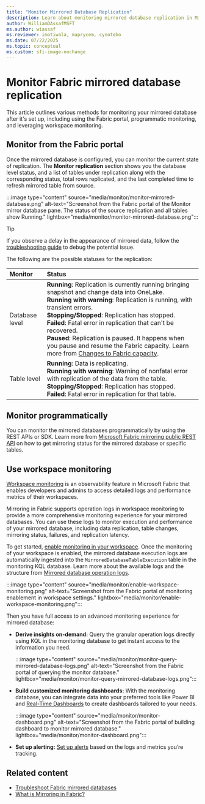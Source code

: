 ```yaml
---
title: "Monitor Mirrored Database Replication"
description: Learn about monitoring mirrored database replication in Microsoft Fabric.
author: WilliamDAssafMSFT
ms.author: wiassaf
ms.reviewer: imotiwala, maprycem, cynotebo
ms.date: 07/22/2025
ms.topic: conceptual
ms.custom: sfi-image-nochange
---
```

# Monitor Fabric mirrored database replication

This article outlines various methods for monitoring your mirrored database after it's set up, including using the Fabric portal, programmatic monitoring, and leveraging workspace monitoring.

## Monitor from the Fabric portal

Once the mirrored database is configured, you can monitor the current state of replication. The **Monitor replication** section shows you the database level status, and a list of tables under replication along with the corresponding status, total rows replicated, and the last completed time to refresh mirrored table from source.

:::image type="content" source="media/monitor/monitor-mirrored-database.png" alt-text="Screenshot from the Fabric portal of the Monitor mirror database pane. The status of the source replication and all tables show Running." lightbox="media/monitor/monitor-mirrored-database.png":::

> [!TIP]
> If you observe a delay in the appearance of mirrored data, follow the [troubleshooting guide](troubleshooting.md#data-doesnt-appear-to-be-replicating) to debug the potential issue.

The following are the possible statuses for the replication:

| **Monitor** | **Status** |
|:--|:--|
| Database level | **Running**: Replication is currently running bringing snapshot and change data into OneLake.<br/>**Running with warning**: Replication is running, with transient errors.<br/>**Stopping/Stopped**: Replication has stopped.<br/>**Failed**: Fatal error in replication that can't be recovered.<br/>**Paused**: Replication is paused. It happens when you pause and resume the Fabric capacity. Learn more from [Changes to Fabric capacity](troubleshooting.md#changes-to-fabric-capacity). |
| Table level | **Running**: Data is replicating.<br/>**Running with warning**: Warning of nonfatal error with replication of the data from the table.<br/>**Stopping/Stopped**: Replication has stopped.<br/>**Failed**: Fatal error in replication for that table. |

## Monitor programmatically

You can monitor the mirrored databases programmatically by using the REST APIs or SDK. Learn more from [Microsoft Fabric mirroring public REST API](mirrored-database-rest-api.md) on how to get mirroring status for the mirrored database or specific tables.

## Use workspace monitoring

[Workspace monitoring](../../fundamentals/workspace-monitoring-overview.md) is an observability feature in Microsoft Fabric that enables developers and admins to access detailed logs and performance metrics of their workspaces.

Mirroring in Fabric supports operation logs in workspace monitoring to provide a more comprehensive monitoring experience for your mirrored databases. You can use these logs to monitor execution and performance of your mirrored database, including data replication, table changes, mirroring status, failures, and replication latency.

To get started, [enable monitoring in your workspace](../../fundamentals/enable-workspace-monitoring.md). Once the monitoring of your workspace is enabled, the mirrored database execution logs are automatically ingested into the `MirroredDatabaseTableExecution` table in the monitoring KQL database. Learn more about the available logs and the structure from [Mirrored database operation logs](monitor-logs.md).

:::image type="content" source="media/monitor/enable-workspace-monitoring.png" alt-text="Screenshot from the Fabric portal of monitoring enablement in workspace settings." lightbox="media/monitor/enable-workspace-monitoring.png":::

Then you have full access to an advanced monitoring experience for mirrored database:

- **Derive insights on-demand:** Query the granular operation logs directly using KQL in the monitoring database to get instant access to the information you need.

  :::image type="content" source="media/monitor/monitor-query-mirrored-database-logs.png" alt-text="Screenshot from the Fabric portal of querying the monitor database." lightbox="media/monitor/monitor-query-mirrored-database-logs.png":::

- **Build customized monitoring dashboards:** With the monitoring database, you can integrate data into your preferred tools like Power BI and [Real-Time Dashboards](../../real-time-intelligence/dashboard-real-time-create.md) to create dashboards tailored to your needs.

  :::image type="content" source="media/monitor/monitor-dashboard.png" alt-text="Screenshot from the Fabric portal of building dashboard to monitor mirrored database." lightbox="media/monitor/monitor-dashboard.png":::

- **Set up alerting:** [Set up alerts](../../real-time-intelligence/user-flow-6.md) based on the logs and metrics you’re tracking.

## Related content

- [Troubleshoot Fabric mirrored databases](troubleshooting.md)
- [What is Mirroring in Fabric?](overview.md)
